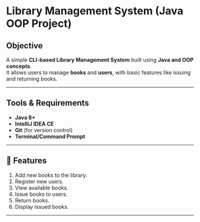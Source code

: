 # Library Management System (Java OOP Project)

##  Objective
A simple **CLI-based Library Management System** built using **Java and OOP concepts**.  
It allows users to manage **books** and **users**, with basic features like issuing and returning books.

---

##  Tools & Requirements
- **Java 8+**
- **IntelliJ IDEA CE**
- **Git** (for version control)
- **Terminal/Command Prompt**

---

## 🚀 Features
1. Add new books to the library.
2. Register new users.
3. View available books.
4. Issue books to users.
5. Return books.
6. Display issued books.

---
